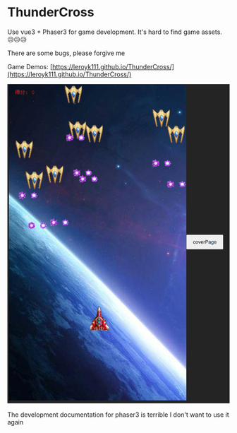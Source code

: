 # ThunderCross
Use vue3 + Phaser3 for game development.
It's hard to find game assets. 😥😥😥

There are some bugs, please forgive me



Game Demos: 
[https://leroyk111.github.io/ThunderCross/](https://leroyk111.github.io/ThunderCross/)

![asdfadsf](./readme.assets/1.png)



The development documentation for phaser3 is terrible
I don't want to use it again